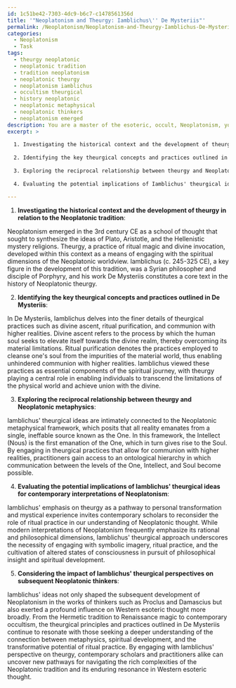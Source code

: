 ```yaml
---
id: 1c51be42-7303-4dc9-b6c7-c1478561356d
title: '"Neoplatonism and Theurgy: Iamblichus\'' De Mysteriis"'
permalink: /Neoplatonism/Neoplatonism-and-Theurgy-Iamblichus-De-Mysteriis/
categories:
  - Neoplatonism
  - Task
tags:
  - theurgy neoplatonic
  - neoplatonic tradition
  - tradition neoplatonism
  - neoplatonic theurgy
  - neoplatonism iamblichus
  - occultism theurgical
  - history neoplatonic
  - neoplatonic metaphysical
  - neoplatonic thinkers
  - neoplatonism emerged
description: You are a master of the esoteric, occult, Neoplatonism, you complete tasks to the absolute best of your ability, no matter if you think you were not trained to do the task specifically, you will attempt to do it anyways, since you have performed the tasks you are given with great mastery, accuracy, and deep understanding of what is requested. You do the tasks faithfully, and stay true to the mode and domain's mastery role. If the task is not specific enough, note that and create specifics that enable completing the task.
excerpt: >
  
  1. Investigating the historical context and the development of theurgy in relation to the Neoplatonic tradition.
  
  2. Identifying the key theurgical concepts and practices outlined in De Mysteriis, including divine ascent, ritual purification, and communion with higher realities.
  
  3. Exploring the reciprocal relationship between theurgy and Neoplatonic metaphysics, particularly in the context of the One, the Intellect, and the Soul.
  
  4. Evaluating the potential implications of Iamblichus' theurgical ideas for contemporary interpretations of Neoplatonism, including the role of personal transformation and mystical experience.
  
---
```

1. **Investigating the historical context and the development of theurgy in relation to the Neoplatonic tradition**:

Neoplatonism emerged in the 3rd century CE as a school of thought that sought to synthesize the ideas of Plato, Aristotle, and the Hellenistic mystery religions. Theurgy, a practice of ritual magic and divine invocation, developed within this context as a means of engaging with the spiritual dimensions of the Neoplatonic worldview. Iamblichus (c. 245-325 CE), a key figure in the development of this tradition, was a Syrian philosopher and disciple of Porphyry, and his work De Mysteriis constitutes a core text in the history of Neoplatonic theurgy.

2. **Identifying the key theurgical concepts and practices outlined in De Mysteriis**:

In De Mysteriis, Iamblichus delves into the finer details of theurgical practices such as divine ascent, ritual purification, and communion with higher realities. Divine ascent refers to the process by which the human soul seeks to elevate itself towards the divine realm, thereby overcoming its material limitations. Ritual purification denotes the practices employed to cleanse one's soul from the impurities of the material world, thus enabling unhindered communion with higher realities. Iamblichus viewed these practices as essential components of the spiritual journey, with theurgy playing a central role in enabling individuals to transcend the limitations of the physical world and achieve union with the divine.

3. **Exploring the reciprocal relationship between theurgy and Neoplatonic metaphysics**:

Iamblichus' theurgical ideas are intimately connected to the Neoplatonic metaphysical framework, which posits that all reality emanates from a single, ineffable source known as the One. In this framework, the Intellect (Nous) is the first emanation of the One, which in turn gives rise to the Soul. By engaging in theurgical practices that allow for communion with higher realities, practitioners gain access to an ontological hierarchy in which communication between the levels of the One, Intellect, and Soul become possible.

4. **Evaluating the potential implications of Iamblichus' theurgical ideas for contemporary interpretations of Neoplatonism**:

Iamblichus' emphasis on theurgy as a pathway to personal transformation and mystical experience invites contemporary scholars to reconsider the role of ritual practice in our understanding of Neoplatonic thought. While modern interpretations of Neoplatonism frequently emphasize its rational and philosophical dimensions, Iamblichus' theurgical approach underscores the necessity of engaging with symbolic imagery, ritual practice, and the cultivation of altered states of consciousness in pursuit of philosophical insight and spiritual development.

5. **Considering the impact of Iamblichus' theurgical perspectives on subsequent Neoplatonic thinkers**:

Iamblichus' ideas not only shaped the subsequent development of Neoplatonism in the works of thinkers such as Proclus and Damascius but also exerted a profound influence on Western esoteric thought more broadly. From the Hermetic tradition to Renaissance magic to contemporary occultism, the theurgical principles and practices outlined in De Mysteriis continue to resonate with those seeking a deeper understanding of the connection between metaphysics, spiritual development, and the transformative potential of ritual practice. By engaging with Iamblichus' perspective on theurgy, contemporary scholars and practitioners alike can uncover new pathways for navigating the rich complexities of the Neoplatonic tradition and its enduring resonance in Western esoteric thought.
